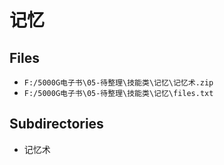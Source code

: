 # 记忆

## Files

- `F:/5000G电子书\05-待整理\技能类\记忆\记忆术.zip`
- `F:/5000G电子书\05-待整理\技能类\记忆\files.txt`

## Subdirectories

- 记忆术

